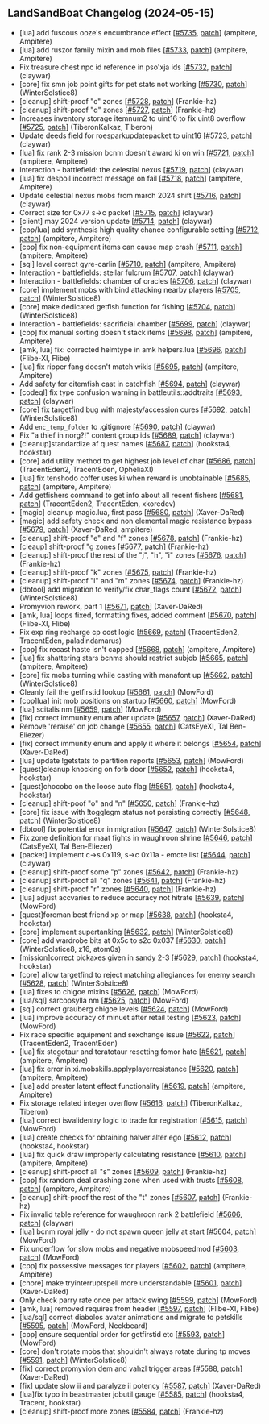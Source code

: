## LandSandBoat Changelog (2024-05-15)
- [lua] add fuscous ooze's encumbrance effect [[#5735](https://github.com/LandSandBoat/server/pull/5735), [patch](https://github.com/LandSandBoat/server/pull/5735.patch)] (ampitere, Ampitere)
- [lua] add ruszor family mixin and mob files [[#5733](https://github.com/LandSandBoat/server/pull/5733), [patch](https://github.com/LandSandBoat/server/pull/5733.patch)] (ampitere, Ampitere)
- Fix treasure chest npc id reference in pso'xja ids [[#5732](https://github.com/LandSandBoat/server/pull/5732), [patch](https://github.com/LandSandBoat/server/pull/5732.patch)] (claywar)
- [core] fix smn job point gifts for pet stats not working [[#5730](https://github.com/LandSandBoat/server/pull/5730), [patch](https://github.com/LandSandBoat/server/pull/5730.patch)] (WinterSolstice8)
- [cleanup] shift-proof "c" zones [[#5728](https://github.com/LandSandBoat/server/pull/5728), [patch](https://github.com/LandSandBoat/server/pull/5728.patch)] (Frankie-hz)
- [cleanup] shift-proof "d" zones [[#5727](https://github.com/LandSandBoat/server/pull/5727), [patch](https://github.com/LandSandBoat/server/pull/5727.patch)] (Frankie-hz)
- Increases inventory storage itemnum2 to uint16 to fix uint8 overflow [[#5725](https://github.com/LandSandBoat/server/pull/5725), [patch](https://github.com/LandSandBoat/server/pull/5725.patch)] (TiberonKalkaz, Tiberon)
- Update deeds field for roesparkupdatepacket to uint16 [[#5723](https://github.com/LandSandBoat/server/pull/5723), [patch](https://github.com/LandSandBoat/server/pull/5723.patch)] (claywar)
- [lua] fix rank 2-3 mission bcnm doesn't award ki on win [[#5721](https://github.com/LandSandBoat/server/pull/5721), [patch](https://github.com/LandSandBoat/server/pull/5721.patch)] (ampitere, Ampitere)
- Interaction - battlefield: the celestial nexus [[#5719](https://github.com/LandSandBoat/server/pull/5719), [patch](https://github.com/LandSandBoat/server/pull/5719.patch)] (claywar)
- [lua] fix despoil incorrect message on fail [[#5718](https://github.com/LandSandBoat/server/pull/5718), [patch](https://github.com/LandSandBoat/server/pull/5718.patch)] (ampitere, Ampitere)
- Update celestial nexus mobs from march 2024 shift [[#5716](https://github.com/LandSandBoat/server/pull/5716), [patch](https://github.com/LandSandBoat/server/pull/5716.patch)] (claywar)
- Correct size for 0x77 s->c packet [[#5715](https://github.com/LandSandBoat/server/pull/5715), [patch](https://github.com/LandSandBoat/server/pull/5715.patch)] (claywar)
- [client] may 2024 version update [[#5714](https://github.com/LandSandBoat/server/pull/5714), [patch](https://github.com/LandSandBoat/server/pull/5714.patch)] (claywar)
- [cpp/lua] add synthesis high quality chance configurable setting [[#5712](https://github.com/LandSandBoat/server/pull/5712), [patch](https://github.com/LandSandBoat/server/pull/5712.patch)] (ampitere, Ampitere)
- [cpp] fix non-equipment items can cause map crash [[#5711](https://github.com/LandSandBoat/server/pull/5711), [patch](https://github.com/LandSandBoat/server/pull/5711.patch)] (ampitere, Ampitere)
- [sql] level correct gyre-carlin [[#5710](https://github.com/LandSandBoat/server/pull/5710), [patch](https://github.com/LandSandBoat/server/pull/5710.patch)] (ampitere, Ampitere)
- Interaction - battlefields: stellar fulcrum [[#5707](https://github.com/LandSandBoat/server/pull/5707), [patch](https://github.com/LandSandBoat/server/pull/5707.patch)] (claywar)
- Interaction - battlefields: chamber of oracles [[#5706](https://github.com/LandSandBoat/server/pull/5706), [patch](https://github.com/LandSandBoat/server/pull/5706.patch)] (claywar)
- [core] implement mobs with bind attacking nearby players [[#5705](https://github.com/LandSandBoat/server/pull/5705), [patch](https://github.com/LandSandBoat/server/pull/5705.patch)] (WinterSolstice8)
- [core] make dedicated getfish function for fishing [[#5704](https://github.com/LandSandBoat/server/pull/5704), [patch](https://github.com/LandSandBoat/server/pull/5704.patch)] (WinterSolstice8)
- Interaction - battlefields: sacrificial chamber [[#5699](https://github.com/LandSandBoat/server/pull/5699), [patch](https://github.com/LandSandBoat/server/pull/5699.patch)] (claywar)
- [cpp] fix manual sorting doesn't stack items [[#5698](https://github.com/LandSandBoat/server/pull/5698), [patch](https://github.com/LandSandBoat/server/pull/5698.patch)] (ampitere, Ampitere)
- [amk, lua] fix: corrected helmtype in amk helpers.lua [[#5696](https://github.com/LandSandBoat/server/pull/5696), [patch](https://github.com/LandSandBoat/server/pull/5696.patch)] (Flibe-XI, Flibe)
- [lua] fix ripper fang doesn't match wikis [[#5695](https://github.com/LandSandBoat/server/pull/5695), [patch](https://github.com/LandSandBoat/server/pull/5695.patch)] (ampitere, Ampitere)
- Add safety for citemfish cast in catchfish [[#5694](https://github.com/LandSandBoat/server/pull/5694), [patch](https://github.com/LandSandBoat/server/pull/5694.patch)] (claywar)
- [codeql] fix type confusion warning in battleutils::addtraits [[#5693](https://github.com/LandSandBoat/server/pull/5693), [patch](https://github.com/LandSandBoat/server/pull/5693.patch)] (claywar)
- [core] fix targetfind bug with majesty/accession cures [[#5692](https://github.com/LandSandBoat/server/pull/5692), [patch](https://github.com/LandSandBoat/server/pull/5692.patch)] (WinterSolstice8)
- Add `enc_temp_folder` to .gitignore [[#5690](https://github.com/LandSandBoat/server/pull/5690), [patch](https://github.com/LandSandBoat/server/pull/5690.patch)] (claywar)
- Fix "a thief in norg?!"  content group ids [[#5689](https://github.com/LandSandBoat/server/pull/5689), [patch](https://github.com/LandSandBoat/server/pull/5689.patch)] (claywar)
- [cleanup]standardize af quest names [[#5687](https://github.com/LandSandBoat/server/pull/5687), [patch](https://github.com/LandSandBoat/server/pull/5687.patch)] (hooksta4, hookstar)
- [core] add utility method to get highest job level of char [[#5686](https://github.com/LandSandBoat/server/pull/5686), [patch](https://github.com/LandSandBoat/server/pull/5686.patch)] (TracentEden2, TracentEden, OpheliaXI)
- [lua] fix tenshodo coffer uses ki when reward is unobtainable [[#5685](https://github.com/LandSandBoat/server/pull/5685), [patch](https://github.com/LandSandBoat/server/pull/5685.patch)] (ampitere, Ampitere)
- Add getfishers command to get info about all recent fishers [[#5681](https://github.com/LandSandBoat/server/pull/5681), [patch](https://github.com/LandSandBoat/server/pull/5681.patch)] (TracentEden2, TracentEden, xkoredev)
- [magic] cleanup magic.lua, first pass [[#5680](https://github.com/LandSandBoat/server/pull/5680), [patch](https://github.com/LandSandBoat/server/pull/5680.patch)] (Xaver-DaRed)
- [magic] add safety check and non elemental magic resistance bypass [[#5679](https://github.com/LandSandBoat/server/pull/5679), [patch](https://github.com/LandSandBoat/server/pull/5679.patch)] (Xaver-DaRed, ampitere)
- [cleanup] shift-proof "e" and "f" zones [[#5678](https://github.com/LandSandBoat/server/pull/5678), [patch](https://github.com/LandSandBoat/server/pull/5678.patch)] (Frankie-hz)
- [cleaup] shift-proof "g zones [[#5677](https://github.com/LandSandBoat/server/pull/5677), [patch](https://github.com/LandSandBoat/server/pull/5677.patch)] (Frankie-hz)
- [cleanup] shift-proof the rest of the "j", "h", "i" zones [[#5676](https://github.com/LandSandBoat/server/pull/5676), [patch](https://github.com/LandSandBoat/server/pull/5676.patch)] (Frankie-hz)
- [cleanup] shift-proof "k" zones [[#5675](https://github.com/LandSandBoat/server/pull/5675), [patch](https://github.com/LandSandBoat/server/pull/5675.patch)] (Frankie-hz)
- [cleanup] shift-proof "l" and "m" zones [[#5674](https://github.com/LandSandBoat/server/pull/5674), [patch](https://github.com/LandSandBoat/server/pull/5674.patch)] (Frankie-hz)
- [dbtool] add migration to verify/fix char_flags count [[#5672](https://github.com/LandSandBoat/server/pull/5672), [patch](https://github.com/LandSandBoat/server/pull/5672.patch)] (WinterSolstice8)
- Promyvion rework, part 1 [[#5671](https://github.com/LandSandBoat/server/pull/5671), [patch](https://github.com/LandSandBoat/server/pull/5671.patch)] (Xaver-DaRed)
- [amk, lua] loops fixed, formatting fixes, added comment [[#5670](https://github.com/LandSandBoat/server/pull/5670), [patch](https://github.com/LandSandBoat/server/pull/5670.patch)] (Flibe-XI, Flibe)
- Fix exp ring recharge cp cost logic [[#5669](https://github.com/LandSandBoat/server/pull/5669), [patch](https://github.com/LandSandBoat/server/pull/5669.patch)] (TracentEden2, TracentEden, paladindamarus)
- [cpp] fix recast haste isn't capped [[#5668](https://github.com/LandSandBoat/server/pull/5668), [patch](https://github.com/LandSandBoat/server/pull/5668.patch)] (ampitere, Ampitere)
- [lua] fix shattering stars bcnms should restrict subjob [[#5665](https://github.com/LandSandBoat/server/pull/5665), [patch](https://github.com/LandSandBoat/server/pull/5665.patch)] (ampitere, Ampitere)
- [core] fix mobs turning while casting with manafont up [[#5662](https://github.com/LandSandBoat/server/pull/5662), [patch](https://github.com/LandSandBoat/server/pull/5662.patch)] (WinterSolstice8)
- Cleanly fail the getfirstid lookup [[#5661](https://github.com/LandSandBoat/server/pull/5661), [patch](https://github.com/LandSandBoat/server/pull/5661.patch)] (MowFord)
- [cpp]lua] init mob positions on startup [[#5660](https://github.com/LandSandBoat/server/pull/5660), [patch](https://github.com/LandSandBoat/server/pull/5660.patch)] (MowFord)
- [lua] scitalis nm [[#5659](https://github.com/LandSandBoat/server/pull/5659), [patch](https://github.com/LandSandBoat/server/pull/5659.patch)] (MowFord)
- [fix] correct immunity enum after update [[#5657](https://github.com/LandSandBoat/server/pull/5657), [patch](https://github.com/LandSandBoat/server/pull/5657.patch)] (Xaver-DaRed)
- Remove 'reraise' on job change [[#5655](https://github.com/LandSandBoat/server/pull/5655), [patch](https://github.com/LandSandBoat/server/pull/5655.patch)] (CatsEyeXI, Tal Ben-Eliezer)
- [fix] correct immunity enum and apply it where it belongs [[#5654](https://github.com/LandSandBoat/server/pull/5654), [patch](https://github.com/LandSandBoat/server/pull/5654.patch)] (Xaver-DaRed)
- [lua] update !getstats to partition reports [[#5653](https://github.com/LandSandBoat/server/pull/5653), [patch](https://github.com/LandSandBoat/server/pull/5653.patch)] (MowFord)
- [quest]cleanup knocking on forb door [[#5652](https://github.com/LandSandBoat/server/pull/5652), [patch](https://github.com/LandSandBoat/server/pull/5652.patch)] (hooksta4, hookstar)
- [quest]chocobo on the loose auto flag [[#5651](https://github.com/LandSandBoat/server/pull/5651), [patch](https://github.com/LandSandBoat/server/pull/5651.patch)] (hooksta4, hookstar)
- [cleanup] shift-poof "o" and "n" [[#5650](https://github.com/LandSandBoat/server/pull/5650), [patch](https://github.com/LandSandBoat/server/pull/5650.patch)] (Frankie-hz)
- [core] fix issue with !togglegm status not persisting correctly [[#5648](https://github.com/LandSandBoat/server/pull/5648), [patch](https://github.com/LandSandBoat/server/pull/5648.patch)] (WinterSolstice8)
- [dbtool] fix potential error in migration [[#5647](https://github.com/LandSandBoat/server/pull/5647), [patch](https://github.com/LandSandBoat/server/pull/5647.patch)] (WinterSolstice8)
- Fix zone definition for maat fights in waughroon shrine [[#5646](https://github.com/LandSandBoat/server/pull/5646), [patch](https://github.com/LandSandBoat/server/pull/5646.patch)] (CatsEyeXI, Tal Ben-Eliezer)
- [packet] implement c->s 0x119, s->c 0x11a - emote list [[#5644](https://github.com/LandSandBoat/server/pull/5644), [patch](https://github.com/LandSandBoat/server/pull/5644.patch)] (claywar)
- [cleanup] shift-proof some "p" zones [[#5642](https://github.com/LandSandBoat/server/pull/5642), [patch](https://github.com/LandSandBoat/server/pull/5642.patch)] (Frankie-hz)
- [cleanup] shift-proof all "q" zones [[#5641](https://github.com/LandSandBoat/server/pull/5641), [patch](https://github.com/LandSandBoat/server/pull/5641.patch)] (Frankie-hz)
- [cleanup] shift-proof "r" zones [[#5640](https://github.com/LandSandBoat/server/pull/5640), [patch](https://github.com/LandSandBoat/server/pull/5640.patch)] (Frankie-hz)
- [lua] adjust accvaries to reduce accuracy not hitrate [[#5639](https://github.com/LandSandBoat/server/pull/5639), [patch](https://github.com/LandSandBoat/server/pull/5639.patch)] (MowFord)
- [quest]foreman best friend xp or map [[#5638](https://github.com/LandSandBoat/server/pull/5638), [patch](https://github.com/LandSandBoat/server/pull/5638.patch)] (hooksta4, hookstar)
- [core] implement supertanking [[#5632](https://github.com/LandSandBoat/server/pull/5632), [patch](https://github.com/LandSandBoat/server/pull/5632.patch)] (WinterSolstice8)
- [core] add wardrobe bits at 0x5c to s2c 0x037 [[#5630](https://github.com/LandSandBoat/server/pull/5630), [patch](https://github.com/LandSandBoat/server/pull/5630.patch)] (WinterSolstice8, z16, atom0s)
- [mission]correct pickaxes given in sandy 2-3 [[#5629](https://github.com/LandSandBoat/server/pull/5629), [patch](https://github.com/LandSandBoat/server/pull/5629.patch)] (hooksta4, hookstar)
- [core] allow targetfind to reject matching allegiances for enemy search [[#5628](https://github.com/LandSandBoat/server/pull/5628), [patch](https://github.com/LandSandBoat/server/pull/5628.patch)] (WinterSolstice8)
- [lua] fixes to chigoe mixins [[#5626](https://github.com/LandSandBoat/server/pull/5626), [patch](https://github.com/LandSandBoat/server/pull/5626.patch)] (MowFord)
- [lua/sql] sarcopsylla nm [[#5625](https://github.com/LandSandBoat/server/pull/5625), [patch](https://github.com/LandSandBoat/server/pull/5625.patch)] (MowFord)
- [sql] correct grauberg chigoe levels [[#5624](https://github.com/LandSandBoat/server/pull/5624), [patch](https://github.com/LandSandBoat/server/pull/5624.patch)] (MowFord)
- [lua] improve accuracy of minuet after retail testing [[#5623](https://github.com/LandSandBoat/server/pull/5623), [patch](https://github.com/LandSandBoat/server/pull/5623.patch)] (MowFord)
- Fix race specific equipment and sexchange issue [[#5622](https://github.com/LandSandBoat/server/pull/5622), [patch](https://github.com/LandSandBoat/server/pull/5622.patch)] (TracentEden2, TracentEden)
- [lua] fix stegotaur and teratotaur resetting fomor hate [[#5621](https://github.com/LandSandBoat/server/pull/5621), [patch](https://github.com/LandSandBoat/server/pull/5621.patch)] (ampitere, Ampitere)
- [lua] fix error in xi.mobskills.applyplayerresistance [[#5620](https://github.com/LandSandBoat/server/pull/5620), [patch](https://github.com/LandSandBoat/server/pull/5620.patch)] (ampitere, Ampitere)
- [lua] add prester latent effect functionality [[#5619](https://github.com/LandSandBoat/server/pull/5619), [patch](https://github.com/LandSandBoat/server/pull/5619.patch)] (ampitere, Ampitere)
- Fix storage related integer overflow [[#5616](https://github.com/LandSandBoat/server/pull/5616), [patch](https://github.com/LandSandBoat/server/pull/5616.patch)] (TiberonKalkaz, Tiberon)
- [lua] correct isvalidentry logic to trade for registration [[#5615](https://github.com/LandSandBoat/server/pull/5615), [patch](https://github.com/LandSandBoat/server/pull/5615.patch)] (MowFord)
- [lua] create checks for obtaining halver alter ego [[#5612](https://github.com/LandSandBoat/server/pull/5612), [patch](https://github.com/LandSandBoat/server/pull/5612.patch)] (hooksta4, hookstar)
- [lua] fix quick draw improperly calculating resistance [[#5610](https://github.com/LandSandBoat/server/pull/5610), [patch](https://github.com/LandSandBoat/server/pull/5610.patch)] (ampitere, Ampitere)
- [cleanup] shift-proof all "s" zones [[#5609](https://github.com/LandSandBoat/server/pull/5609), [patch](https://github.com/LandSandBoat/server/pull/5609.patch)] (Frankie-hz)
- [cpp] fix random deal crashing zone when used with trusts [[#5608](https://github.com/LandSandBoat/server/pull/5608), [patch](https://github.com/LandSandBoat/server/pull/5608.patch)] (ampitere, Ampitere)
- [cleanup] shift-proof the rest of the "t" zones [[#5607](https://github.com/LandSandBoat/server/pull/5607), [patch](https://github.com/LandSandBoat/server/pull/5607.patch)] (Frankie-hz)
- Fix invalid table reference for waughroon rank 2 battlefield [[#5606](https://github.com/LandSandBoat/server/pull/5606), [patch](https://github.com/LandSandBoat/server/pull/5606.patch)] (claywar)
- [lua] bcnm royal jelly - do not spawn queen jelly at start [[#5604](https://github.com/LandSandBoat/server/pull/5604), [patch](https://github.com/LandSandBoat/server/pull/5604.patch)] (MowFord)
- Fix underflow for slow mobs and negative mobspeedmod [[#5603](https://github.com/LandSandBoat/server/pull/5603), [patch](https://github.com/LandSandBoat/server/pull/5603.patch)] (MowFord)
- [cpp] fix possessive messages for players [[#5602](https://github.com/LandSandBoat/server/pull/5602), [patch](https://github.com/LandSandBoat/server/pull/5602.patch)] (ampitere, Ampitere)
- [chore] make tryinterruptspell more understandable [[#5601](https://github.com/LandSandBoat/server/pull/5601), [patch](https://github.com/LandSandBoat/server/pull/5601.patch)] (Xaver-DaRed)
- Only check parry rate once per attack swing [[#5599](https://github.com/LandSandBoat/server/pull/5599), [patch](https://github.com/LandSandBoat/server/pull/5599.patch)] (MowFord)
- [amk, lua] removed requires from header [[#5597](https://github.com/LandSandBoat/server/pull/5597), [patch](https://github.com/LandSandBoat/server/pull/5597.patch)] (Flibe-XI, Flibe)
- [lua/sql] correct diabolos avatar animations and migrate to petskills [[#5595](https://github.com/LandSandBoat/server/pull/5595), [patch](https://github.com/LandSandBoat/server/pull/5595.patch)] (MowFord, Neckbeard)
- [cpp] ensure sequential order for getfirstid etc [[#5593](https://github.com/LandSandBoat/server/pull/5593), [patch](https://github.com/LandSandBoat/server/pull/5593.patch)] (MowFord)
- [core] don't rotate mobs that shouldn't always rotate during tp moves [[#5591](https://github.com/LandSandBoat/server/pull/5591), [patch](https://github.com/LandSandBoat/server/pull/5591.patch)] (WinterSolstice8)
- [fix] correct promyvion dem and vahzl trigger areas [[#5588](https://github.com/LandSandBoat/server/pull/5588), [patch](https://github.com/LandSandBoat/server/pull/5588.patch)] (Xaver-DaRed)
- [fix] update slow ii and paralyze ii potency [[#5587](https://github.com/LandSandBoat/server/pull/5587), [patch](https://github.com/LandSandBoat/server/pull/5587.patch)] (Xaver-DaRed)
- [lua]fix typo in beastmaster jobutil gauge [[#5585](https://github.com/LandSandBoat/server/pull/5585), [patch](https://github.com/LandSandBoat/server/pull/5585.patch)] (hooksta4, Tracent, hookstar)
- [cleanup] shift-proof more zones [[#5584](https://github.com/LandSandBoat/server/pull/5584), [patch](https://github.com/LandSandBoat/server/pull/5584.patch)] (Frankie-hz)
